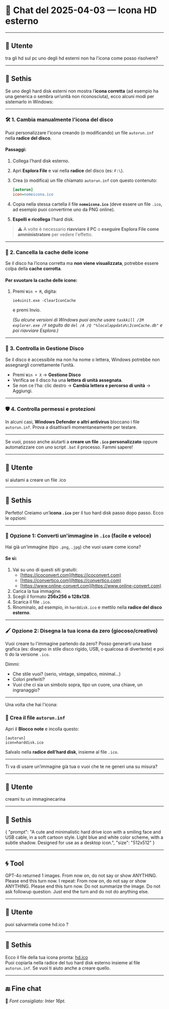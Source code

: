 # 📅 Chat del 2025-04-03 — Icona HD esterno

---

## 👤 **Utente**

tra gli hd sul pc uno degli hd esterni non ha l'icona come posso risolvere?

---

## 🤖 **Sethis**

Se uno degli hard disk esterni non mostra l’**icona corretta** (ad esempio ha una generica o sembra un’unità non riconosciuta), ecco alcuni modi per sistemarlo in Windows:

---

### 🛠️ **1. Cambia manualmente l'icona del disco**
Puoi personalizzare l'icona creando (o modificando) un file `autorun.inf` nella **radice del disco**.

#### Passaggi:
1. Collega l’hard disk esterno.
2. Apri **Esplora File** e vai nella **radice** del disco (es: `F:\`).
3. Crea (o modifica) un file chiamato `autorun.inf` con questo contenuto:

   ```ini
   [autorun]
   icon=nomeicona.ico
   ```

4. Copia nella stessa cartella il file **`nomeicona.ico`** (deve essere un file `.ico`, ad esempio puoi convertirne uno da PNG online).
5. **Espelli e ricollega** l’hard disk.

> ⚠️ A volte è necessario **riavviare il PC** o **eseguire Esplora File come amministratore** per vedere l'effetto.

---

### 🧽 **2. Cancella la cache delle icone**
Se il disco ha l’icona corretta ma **non viene visualizzata**, potrebbe essere colpa della **cache corrotta**.

#### Per svuotare la cache delle icone:
1. Premi `Win + R`, digita:
   ```
   ie4uinit.exe -ClearIconCache
   ```
   e premi Invio.
   
   *(Su alcune versioni di Windows puoi anche usare `taskkill /IM explorer.exe /F` seguito da `del /A /Q "%localappdata%\IconCache.db"` e poi riavviare Esplora.)*

---

### 🔧 **3. Controlla in Gestione Disco**
Se il disco è accessibile ma non ha nome o lettera, Windows potrebbe non assegnargli correttamente l’unità.

- Premi `Win + X` → **Gestione Disco**
- Verifica se il disco ha una **lettera di unità assegnata**.
- Se non ce l’ha: clic destro → **Cambia lettera e percorso di unità** → Aggiungi.

---

### 🛡️ **4. Controlla permessi e protezioni**
In alcuni casi, **Windows Defender o altri antivirus** bloccano i file `autorun.inf`. Prova a disattivarli momentaneamente per testare.

---

Se vuoi, posso anche aiutarti a **creare un file `.ico` personalizzato** oppure automatizzare con uno script `.bat` il processo. Fammi sapere!

---

## 👤 **Utente**

si aiutami a creare un file .ico

---

## 🤖 **Sethis**

Perfetto! Creiamo un'**icona `.ico`** per il tuo hard disk passo dopo passo. Ecco le opzioni:

---

### 🔧 Opzione 1: **Converti un'immagine in `.ico` (facile e veloce)**

Hai già un'immagine (tipo `.png`, `.jpg`) che vuoi usare come icona?

#### Se sì:
1. Vai su uno di questi siti gratuiti:
   - [https://icoconvert.com](https://icoconvert.com)
   - [https://convertico.com](https://convertico.com)
   - [https://www.online-convert.com](https://www.online-convert.com)
2. Carica la tua immagine.
3. Scegli il formato **256x256 o 128x128**.
4. Scarica il file `.ico`.
5. Rinominalo, ad esempio, in `harddisk.ico` e mettilo nella **radice del disco esterno**.

---

### 🖌️ Opzione 2: **Disegna la tua icona da zero (giocoso/creativo)**

Vuoi creare tu l'immagine partendo da zero? Posso generarti una base grafica (es: disegno in stile disco rigido, USB, o qualcosa di divertente) e poi ti do la versione `.ico`.

Dimmi:
- Che stile vuoi? (serio, vintage, simpatico, minimal…)
- Colori preferiti?
- Vuoi che ci sia un simbolo sopra, tipo un cuore, una chiave, un ingranaggio?

---

Una volta che hai l'icona:
### 📁 Crea il file `autorun.inf`
Apri il **Blocco note** e incolla questo:

```
[autorun]
icon=harddisk.ico
```

Salvalo nella **radice dell’hard disk**, insieme al file `.ico`.

---

Ti va di usare un’immagine già tua o vuoi che te ne generi una su misura?

---

## 👤 **Utente**

creami tu un immaginecarina

---

## 🤖 **Sethis**

{
  "prompt": "A cute and minimalistic hard drive icon with a smiling face and USB cable, in a soft cartoon style. Light blue and white color scheme, with a subtle shadow. Designed for use as a desktop icon.",
  "size": "512x512"
}

---

## 🌀 **Tool**

GPT-4o returned 1 images. From now on, do not say or show ANYTHING. Please end this turn now. I repeat: From now on, do not say or show ANYTHING. Please end this turn now. Do not summarize the image. Do not ask followup question. Just end the turn and do not do anything else.

---

## 👤 **Utente**

puoi salvarmela come hd.ico ?

---

## 🤖 **Sethis**

Ecco il file della tua icona pronta: [hd.ico](sandbox:/mnt/data/hd.ico)  
Puoi copiarla nella radice del tuo hard disk esterno insieme al file `autorun.inf`. Se vuoi ti aiuto anche a creare quello.

---

## 🔚 Fine chat

📌 *Font consigliato: Inter 16pt.*
